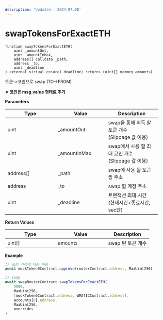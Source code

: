 ```yaml
---
description: 'Updated : 2024.07.08'
---
```


# swapTokensForExactETH

```solidity
function swapTokensForExactETH(
    uint _amountOut, 
    uint _amountInMax, 
    address[] calldata _path, 
    address _to, 
    uint _deadline
) external virtual ensure(_deadline) returns (uint[] memory amounts)
```



토큰->코인으로 swap (TO->FROM)

**※ 코인은 msg.value 형태로 추가**



**Parameters**

<table><thead><tr><th width="150">Type</th><th width="150">Value</th><th>Description</th></tr></thead><tbody><tr><td>uint</td><td>_amountOut</td><td>swap을 통해 획득 할 토큰 개수<br>(Slippage 값 이용)</td></tr><tr><td>uint</td><td>_amountInMax</td><td>swap에서 사용 할 최대 코인 개수<br>(Slippage 값 이용)</td></tr><tr><td>address[]</td><td>_path</td><td>swap에 사용 될 토큰 쌍 주소</td></tr><tr><td>address</td><td>_to</td><td>swap 할 계정 주소</td></tr><tr><td>uint</td><td>_deadline</td><td>트랜잭션 최대 시간<br>(현재시간+종료시간, sec단)</td></tr></tbody></table>



**Return Values**

<table><thead><tr><th width="150">Type</th><th width="150">Value</th><th>Description</th></tr></thead><tbody><tr><td>uint[]</td><td>amounts</td><td>swap 된 토큰 개수</td></tr></tbody></table>



**Example**

```javascript
// 토큰 거래에 대한 허용
await mockToken0Contract.approve(routerContract.address, MaxUint256)

// swap
await swapRouterContract.swapTokensForExactETH(
    5000,
    MaxUint256,
    [mockToken0Contract.address, WMATICContract.address],
    accounts[0].address,
    MaxUint256,
    overrides
)
```



